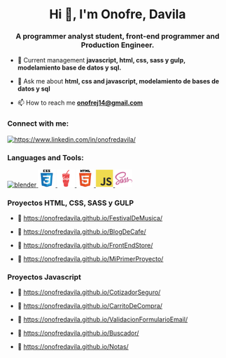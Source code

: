 <h1 align="center">Hi 👋, I'm Onofre, Davila</h1>
<h3 align="center">A programmer analyst student, front-end programmer and Production Engineer.</h3>

- 🌱 Current management **javascript, html, css, sass y gulp, modelamiento base de datos y sql.**

- 💬 Ask me about **html, css and javascript, modelamiento de bases de datos y sql**

- 📫 How to reach me **onofrej14@gmail.com**

<h3 align="left">Connect with me:</h3>
<p align="left">
<a href="https://www.linkedin.com/in/onofredavila" target="blank"><img align="center" src="https://raw.githubusercontent.com/rahuldkjain/github-profile-readme-generator/master/src/images/icons/Social/linked-in-alt.svg" alt="https://www.linkedin.com/in/onofredavila/" height="30" width="40" /></a>
</p>

<h3 align="left">Languages and Tools:</h3>
<p align="left"> <a href="https://www.blender.org/" target="_blank" rel="noreferrer"> <img src="https://download.blender.org/branding/community/blender_community_badge_white.svg" alt="blender" width="40" height="40"/> </a> <a href="https://www.w3schools.com/css/" target="_blank" rel="noreferrer"> <img src="https://raw.githubusercontent.com/devicons/devicon/master/icons/css3/css3-original-wordmark.svg" alt="css3" width="40" height="40"/> </a> <a href="https://gulpjs.com" target="_blank" rel="noreferrer"> <img src="https://raw.githubusercontent.com/devicons/devicon/master/icons/gulp/gulp-plain.svg" alt="gulp" width="40" height="40"/> </a> <a href="https://www.w3.org/html/" target="_blank" rel="noreferrer"> <img src="https://raw.githubusercontent.com/devicons/devicon/master/icons/html5/html5-original-wordmark.svg" alt="html5" width="40" height="40"/> </a> <a href="https://developer.mozilla.org/en-US/docs/Web/JavaScript" target="_blank" rel="noreferrer"> <img src="https://raw.githubusercontent.com/devicons/devicon/master/icons/javascript/javascript-original.svg" alt="javascript" width="40" height="40"/> </a> <a href="https://sass-lang.com" target="_blank" rel="noreferrer"> <img src="https://raw.githubusercontent.com/devicons/devicon/master/icons/sass/sass-original.svg" alt="sass" width="40" height="40"/> </a> </p>

<h3 align="left">Proyectos HTML, CSS, SASS y GULP</h3>

- 🌱 https://onofredavila.github.io/FestivalDeMusica/

- 🌱 https://onofredavila.github.io/BlogDeCafe/

- 🌱 https://onofredavila.github.io/FrontEndStore/

- 🌱 https://onofredavila.github.io/MiPrimerProyecto/
  
<h3 align="left">Proyectos Javascript</h3>

- 🌱 https://onofredavila.github.io/CotizadorSeguro/ 

- 🌱 https://onofredavila.github.io/CarritoDeCompra/
  
- 🌱 https://onofredavila.github.io/ValidacionFormularioEmail/
  
- 🌱 https://onofredavila.github.io/Buscador/
  
- 🌱 https://onofredavila.github.io/Notas/
<!--
**OnofreDavila/onofredavila** is a ✨ _special_ ✨ repository because its `README.md` (this file) appears on your GitHub profile.

Here are some ideas to get you started:

- 🔭 I’m currently working on ...
- 🌱 I’m currently learning ...
- 👯 I’m looking to collaborate on ...
- 🤔 I’m looking for help with ...
- 💬 Ask me about ...
- 📫 How to reach me: ...
- 😄 Pronouns: ...
- ⚡ Fun fact: ...
-->
